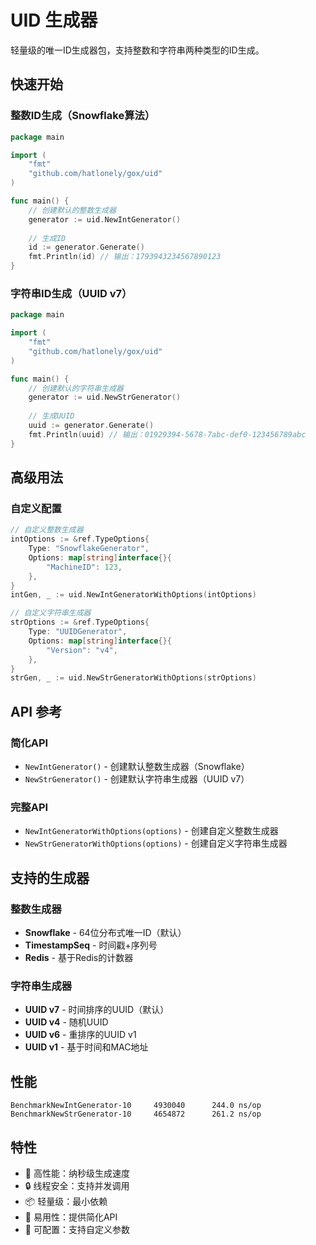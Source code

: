 # UID 生成器

轻量级的唯一ID生成器包，支持整数和字符串两种类型的ID生成。

## 快速开始

### 整数ID生成（Snowflake算法）

```go
package main

import (
    "fmt"
    "github.com/hatlonely/gox/uid"
)

func main() {
    // 创建默认的整数生成器
    generator := uid.NewIntGenerator()
    
    // 生成ID
    id := generator.Generate()
    fmt.Println(id) // 输出：1793943234567890123
}
```

### 字符串ID生成（UUID v7）

```go
package main

import (
    "fmt"
    "github.com/hatlonely/gox/uid"
)

func main() {
    // 创建默认的字符串生成器
    generator := uid.NewStrGenerator()
    
    // 生成UUID
    uuid := generator.Generate()
    fmt.Println(uuid) // 输出：01929394-5678-7abc-def0-123456789abc
}
```

## 高级用法

### 自定义配置

```go
// 自定义整数生成器
intOptions := &ref.TypeOptions{
    Type: "SnowflakeGenerator",
    Options: map[string]interface{}{
        "MachineID": 123,
    },
}
intGen, _ := uid.NewIntGeneratorWithOptions(intOptions)

// 自定义字符串生成器
strOptions := &ref.TypeOptions{
    Type: "UUIDGenerator", 
    Options: map[string]interface{}{
        "Version": "v4",
    },
}
strGen, _ := uid.NewStrGeneratorWithOptions(strOptions)
```

## API 参考

### 简化API

- `NewIntGenerator()` - 创建默认整数生成器（Snowflake）
- `NewStrGenerator()` - 创建默认字符串生成器（UUID v7）

### 完整API

- `NewIntGeneratorWithOptions(options)` - 创建自定义整数生成器
- `NewStrGeneratorWithOptions(options)` - 创建自定义字符串生成器

## 支持的生成器

### 整数生成器
- **Snowflake** - 64位分布式唯一ID（默认）
- **TimestampSeq** - 时间戳+序列号
- **Redis** - 基于Redis的计数器

### 字符串生成器
- **UUID v7** - 时间排序的UUID（默认）
- **UUID v4** - 随机UUID
- **UUID v6** - 重排序的UUID v1
- **UUID v1** - 基于时间和MAC地址

## 性能

```
BenchmarkNewIntGenerator-10     4930040      244.0 ns/op
BenchmarkNewStrGenerator-10     4654872      261.2 ns/op
```

## 特性

- 🚀 高性能：纳秒级生成速度
- 🔒 线程安全：支持并发调用
- 📦 轻量级：最小依赖
- 🎯 易用性：提供简化API
- 🔧 可配置：支持自定义参数